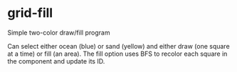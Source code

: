 # grid-fill
Simple two-color draw/fill program

Can select either ocean (blue) or sand (yellow) and either draw (one square at a time) or fill (an area).  The fill option uses BFS to recolor each square in the component and update its ID.
